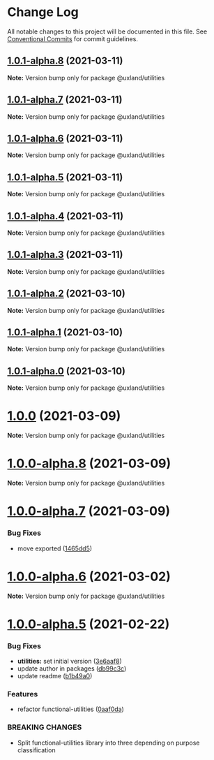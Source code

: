 # Change Log

All notable changes to this project will be documented in this file.
See [Conventional Commits](https://conventionalcommits.org) for commit guidelines.

## [1.0.1-alpha.8](https://github.com/uxland/uxland/compare/@uxland/utilities@1.0.1-alpha.7...@uxland/utilities@1.0.1-alpha.8) (2021-03-11)

**Note:** Version bump only for package @uxland/utilities





## [1.0.1-alpha.7](https://github.com/uxland/uxland/compare/@uxland/utilities@1.0.1-alpha.6...@uxland/utilities@1.0.1-alpha.7) (2021-03-11)

**Note:** Version bump only for package @uxland/utilities





## [1.0.1-alpha.6](https://github.com/uxland/uxland/compare/@uxland/utilities@1.0.1-alpha.5...@uxland/utilities@1.0.1-alpha.6) (2021-03-11)

**Note:** Version bump only for package @uxland/utilities





## [1.0.1-alpha.5](https://github.com/uxland/uxland/compare/@uxland/utilities@1.0.1-alpha.4...@uxland/utilities@1.0.1-alpha.5) (2021-03-11)

**Note:** Version bump only for package @uxland/utilities





## [1.0.1-alpha.4](https://github.com/uxland/uxland/compare/@uxland/utilities@1.0.1-alpha.3...@uxland/utilities@1.0.1-alpha.4) (2021-03-11)

**Note:** Version bump only for package @uxland/utilities





## [1.0.1-alpha.3](https://github.com/uxland/uxland/compare/@uxland/utilities@1.0.1-alpha.2...@uxland/utilities@1.0.1-alpha.3) (2021-03-11)

**Note:** Version bump only for package @uxland/utilities





## [1.0.1-alpha.2](https://github.com/uxland/uxland/compare/@uxland/utilities@1.0.1-alpha.1...@uxland/utilities@1.0.1-alpha.2) (2021-03-10)

**Note:** Version bump only for package @uxland/utilities





## [1.0.1-alpha.1](https://github.com/uxland/uxland/compare/@uxland/utilities@1.0.1-alpha.0...@uxland/utilities@1.0.1-alpha.1) (2021-03-10)

**Note:** Version bump only for package @uxland/utilities





## [1.0.1-alpha.0](https://github.com/uxland/uxland/compare/@uxland/utilities@1.0.0...@uxland/utilities@1.0.1-alpha.0) (2021-03-10)

**Note:** Version bump only for package @uxland/utilities





# [1.0.0](https://github.com/uxland/uxland/compare/@uxland/utilities@1.0.0-alpha.8...@uxland/utilities@1.0.0) (2021-03-09)

**Note:** Version bump only for package @uxland/utilities





# [1.0.0-alpha.8](https://github.com/uxland/uxland/compare/@uxland/utilities@1.0.0-alpha.7...@uxland/utilities@1.0.0-alpha.8) (2021-03-09)

**Note:** Version bump only for package @uxland/utilities





# [1.0.0-alpha.7](https://github.com/uxland/uxland/compare/@uxland/utilities@1.0.0-alpha.6...@uxland/utilities@1.0.0-alpha.7) (2021-03-09)


### Bug Fixes

* move exported ([1465dd5](https://github.com/uxland/uxland/commit/1465dd5e80d5c6b1cb34a3ed5c46800ca7790304))





# [1.0.0-alpha.6](https://github.com/uxland/uxland/compare/@uxland/utilities@1.0.0-alpha.5...@uxland/utilities@1.0.0-alpha.6) (2021-03-02)

**Note:** Version bump only for package @uxland/utilities





# [1.0.0-alpha.5](https://github.com/uxland/uxland/compare/@uxland/utilities@1.0.0-alpha.4...@uxland/utilities@1.0.0-alpha.5) (2021-02-22)


### Bug Fixes

* **utilities:** set initial version ([3e6aaf8](https://github.com/uxland/uxland/commit/3e6aaf8f2a4b47545f157686ea4ebb2163019e25))
* update author in packages ([db99c3c](https://github.com/uxland/uxland/commit/db99c3c8c54fd0d62dfb0d7894e0e8b0962751b0))
* update readme ([b1b49a0](https://github.com/uxland/uxland/commit/b1b49a06feaa531d7163f958e898d188e972c77c))


### Features

* refactor functional-utilities ([0aaf0da](https://github.com/uxland/uxland/commit/0aaf0da5d1804f9e7892dc04c63ab2bb57f9f3f9))


### BREAKING CHANGES

* Split functional-utilities library into three depending on purpose classification
